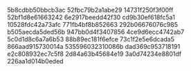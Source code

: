 5b8cdbb50bbcb3ac
52fbc79b2a1abe29
14731f250f3f00ff
52bf1d8e61663242
6e2917beedd42f30
cd9b30ef618fc5a1
10528fdc42a73afc
771fb4bf8b852663
292b06676076c985
b505aecda5ded56b
947bb0d4f3407856
4ce9d6ecc4742ab7
5c0d1d8c6a7a6b53
88b89ec181f6efce
73c1f2e5e6dcada5
866aad915730014a
535596032310086b
dad369c953718191
e2c808932ec7c5f8
2d84a63b45684e19
3a0d74234e8801df
226aa1d014b0eded
